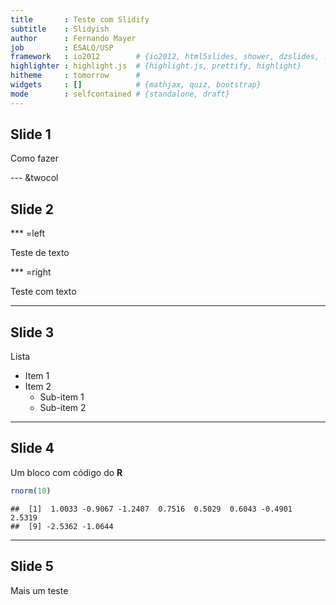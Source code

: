 ```yaml
---
title       : Teste com Slidify
subtitle    : Slidyish
author      : Fernando Mayer
job         : ESALQ/USP
framework   : io2012        # {io2012, html5slides, shower, dzslides, ...}
highlighter : highlight.js  # {highlight.js, prettify, highlight}
hitheme     : tomorrow      # 
widgets     : []            # {mathjax, quiz, bootstrap}
mode        : selfcontained # {standalone, draft}
---
```


## Slide 1

Como fazer

--- &twocol

## Slide 2

*** =left

Teste de texto

*** =right

Teste com texto

---

## Slide 3

Lista
* Item 1
* Item 2
    - Sub-item 1
    - Sub-item 2

---

## Slide 4

Um bloco com código do **R**


```r
rnorm(10)
```

```
##  [1]  1.0033 -0.9067 -1.2407  0.7516  0.5029  0.6043 -0.4901  2.5319
##  [9] -2.5362 -1.0644
```


---

## Slide 5

Mais um teste  




